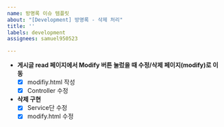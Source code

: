 ```yaml
---
name: 방명록 이슈 템플릿
about: "[Development] 방명록 - 삭제 처리"
title: ''
labels: development
assignees: samuel950523

---
```


- **게시글 read 페이지에서 Modify 버튼 눌렀을 때 수정/삭제 페이지(modify)로 이동**
  - [x] modifiy.html 작성
  - [x] Controller 수정
- **삭제 구현**
  - [x] Service단 수정
  - [x] modify.html 수정

